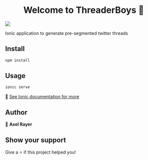 <h1 align="center">Welcome to ThreaderBoys 👋</h1>
<p>
  <img src="https://img.shields.io/badge/version-0.0.1-blue.svg?cacheSeconds=2592000" />
</p>

Ionic application to generate pre-segmented twitter threads 

## Install

```sh
npm install
```

## Usage

```sh
ionic serve
```

🔧 [See Ionic documentation for more](https://ionicframework.com/)

## Author

👤 **Axel Rayer**


## Show your support

Give a ⭐️ if this project helped you!
